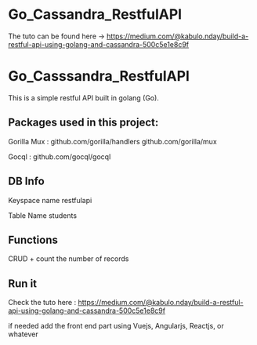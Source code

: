 # Go_Cassandra_RestfulAPI


The tuto can be found here -> https://medium.com/@kabulo.nday/build-a-restful-api-using-golang-and-cassandra-500c5e1e8c9f

# Go_Casssandra_RestfulAPI


This is a simple restful API built in golang (Go).

Packages used in this project:
-----------------------------

Gorilla Mux : github.com/gorilla/handlers     github.com/gorilla/mux

Gocql : github.com/gocql/gocql

DB Info
----------

Keyspace name restfulapi

Table Name students


Functions
------------
CRUD + count the number of records

Run it
-----------

Check the tuto here : https://medium.com/@kabulo.nday/build-a-restful-api-using-golang-and-cassandra-500c5e1e8c9f

if needed add the front end part using Vuejs, Angularjs, Reactjs, or whatever



